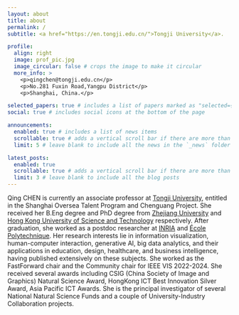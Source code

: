 ```yaml
---
layout: about
title: about
permalink: /
subtitle: <a href="https://en.tongji.edu.cn/">Tongji University</a>. 

profile:
  align: right
  image: prof_pic.jpg
  image_circular: false # crops the image to make it circular
  more_info: >
    <p>qingchen@tongji.edu.cn</p>  
    <p>No.281 Fuxin Road,Yangpu District</p>
    <p>Shanghai, China.</p>

selected_papers: true # includes a list of papers marked as "selected={true}"
social: true # includes social icons at the bottom of the page

announcements:
  enabled: true # includes a list of news items
  scrollable: true # adds a vertical scroll bar if there are more than 3 news items
  limit: 5 # leave blank to include all the news in the `_news` folder

latest_posts:
  enabled: true
  scrollable: true # adds a vertical scroll bar if there are more than 3 new posts items
  limit: 3 # leave blank to include all the blog posts
---
```


Qing CHEN is currently an associate professor at [Tongji University](https://en.tongji.edu.cn/), entitled in the Shanghai Oversea Talent Program and Chenguang Project. She received her B.Eng degree and PhD degree from [Zhejiang University](https://www.zju.edu.cn/english/) and [Hong Kong University of Science and Technology](https://hkust.edu.hk/) respectively. After graduation, she worked as a postdoc researcher at [INRIA](https://www.inria.fr/en) and [École Polytechnique](https://www.polytechnique.edu/en). Her research interests lie in information visualization, human-computer interaction, generative AI, big data analytics, and their applications in education, design, healthcare, and business intelligence, having published extensively on these subjects. She worked as the FastForward chair and the Community chair for IEEE VIS 2022-2024. She received several awards including CSIG (China Society of Image and Graphics) Natural Science Award, HongKong ICT Best Innovation Silver Award, Asia Pacific ICT Awards. She is the principal investigator of several National Natural Science Funds and a couple of University-Industry Collaboration projects.
